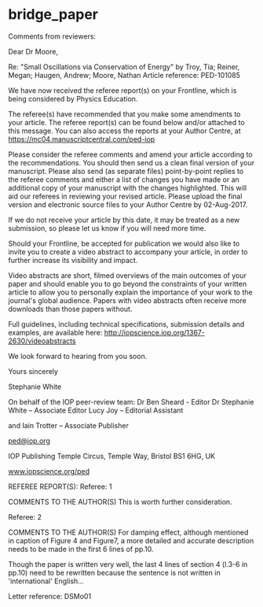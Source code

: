 # bridge_paper

Comments from reviewers: 

Dear Dr Moore,

Re: "Small Oscillations via Conservation of Energy" by Troy, Tia; Reiner, Megan; Haugen, Andrew; Moore, Nathan Article reference: PED-101085

We have now received the referee report(s) on your Frontline, which is being considered by Physics Education.

The referee(s) have recommended that you make some amendments to your article. The referee report(s) can be found below and/or attached to this message. You can also access the reports at your Author Centre, at https://mc04.manuscriptcentral.com/ped-iop

Please consider the referee comments and amend your article according to the recommendations. You should then send us a clean final version of your manuscript. Please also send (as separate files) point-by-point replies to the referee comments and either a list of changes you have made or an additional copy of your manuscript with the changes highlighted. This will aid our referees in reviewing your revised article. Please upload the final version and electronic source files to your Author Centre by 02-Aug-2017.

If we do not receive your article by this date, it may be treated as a new submission, so please let us know if you will need more time.

Should your Frontline,  be accepted for publication we would also like to invite you to create a video abstract to accompany your article, in order to further increase its visibility and impact.

Video abstracts are short, filmed overviews of the main outcomes of your paper and should enable you to go beyond the constraints of your written article to allow you to personally explain the importance of your work to the journal's global audience. Papers with video abstracts often receive more downloads than those papers without.

Full guidelines, including technical specifications, submission details and examples, are available here: http://iopscience.iop.org/1367-2630/videoabstracts

We look forward to hearing from you soon.

Yours sincerely

Stephanie White

On behalf of the IOP peer-review team:
Dr Ben Sheard - Editor
Dr Stephanie White – Associate Editor
Lucy Joy – Editorial Assistant

and Iain Trotter – Associate Publisher

ped@iop.org
 
IOP Publishing
Temple Circus, Temple Way, Bristol
BS1 6HG, UK
 
www.iopscience.org/ped

REFEREE REPORT(S):
Referee: 1

COMMENTS TO THE AUTHOR(S)
This is worth further consideration.

Referee: 2

COMMENTS TO THE AUTHOR(S)
For damping effect, although mentioned in caption of Figure 4 and Figure7, a more detailed and accurate description needs to be made in the first 6 lines of pp.10.

Though the paper is written very well, the last 4 lines of section 4 (l.3-6 in pp.10) need to be rewritten because the sentence is not written in 'international' English...

Letter reference: DSMo01
